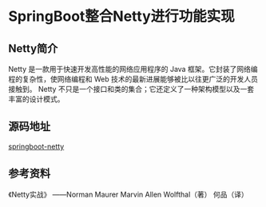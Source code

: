 # SpringBoot整合Netty进行功能实现

## Netty简介
  Netty 是一款用于快速开发高性能的网络应用程序的 Java 框架。它封装了网络编程的复杂性，使网络编程和 Web 技术的最新进展能够被比以往更广泛的开发人员接触到。
Netty 不只是一个接口和类的集合；它还定义了一种架构模型以及一套丰富的设计模式。




## 源码地址
[springboot-netty](https://github.com/yagochannel/springboot-netty)

## 参考资料
《Netty实战》 ——Norman Maurer    Marvin Allen Wolfthal（著） 何品（译）